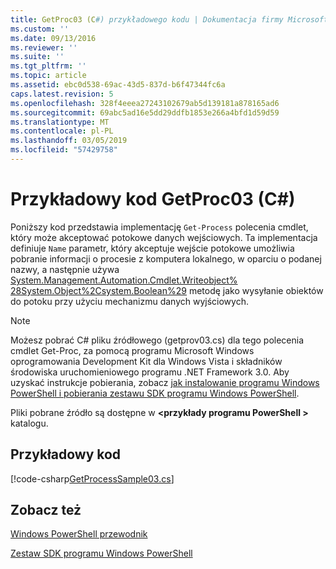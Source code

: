 ```yaml
---
title: GetProc03 (C#) przykładowego kodu | Dokumentacja firmy Microsoft
ms.custom: ''
ms.date: 09/13/2016
ms.reviewer: ''
ms.suite: ''
ms.tgt_pltfrm: ''
ms.topic: article
ms.assetid: ebc0d538-69ac-43d5-837d-b6f47344fc6a
caps.latest.revision: 5
ms.openlocfilehash: 328f4eeea27243102679ab5d139181a878165ad6
ms.sourcegitcommit: 69abc5ad16e5dd29ddfb1853e266a4bfd1d59d59
ms.translationtype: MT
ms.contentlocale: pl-PL
ms.lasthandoff: 03/05/2019
ms.locfileid: "57429758"
---
```

# <a name="getproc03-c-sample-code"></a>Przykładowy kod GetProc03 (C#)

Poniższy kod przedstawia implementację `Get-Process` polecenia cmdlet, który może akceptować potokowe danych wejściowych. Ta implementacja definiuje `Name` parametr, który akceptuje wejście potokowe umożliwia pobranie informacji o procesie z komputera lokalnego, w oparciu o podanej nazwy, a następnie używa [System.Management.Automation.Cmdlet.Writeobject% 28System.Object%2Csystem.Boolean%29](/dotnet/api/System.Management.Automation.Cmdlet.WriteObject%28System.Object%2CSystem.Boolean%29) metodę jako wysyłanie obiektów do potoku przy użyciu mechanizmu danych wyjściowych.

> [!NOTE]
> Możesz pobrać C# pliku źródłowego (getprov03.cs) dla tego polecenia cmdlet Get-Proc, za pomocą programu Microsoft Windows oprogramowania Development Kit dla Windows Vista i składników środowiska uruchomieniowego programu .NET Framework 3.0. Aby uzyskać instrukcje pobierania, zobacz [jak instalowanie programu Windows PowerShell i pobierania zestawu SDK programu Windows PowerShell](/powershell/developer/installing-the-windows-powershell-sdk).
>
> Pliki pobrane źródło są dostępne w  **\<przykłady programu PowerShell >** katalogu.

## <a name="code-sample"></a>Przykładowy kod

[!code-csharp[GetProcessSample03.cs](../../powershell-sdk-samples/SDK-2.0/csharp/GetProcessSample03/GetProcessSample03.cs#L11-L78 "GetProcessSample03.cs")]

## <a name="see-also"></a>Zobacz też

[Windows PowerShell przewodnik](./windows-powershell-programmer-s-guide.md)

[Zestaw SDK programu Windows PowerShell](../windows-powershell-reference.md)